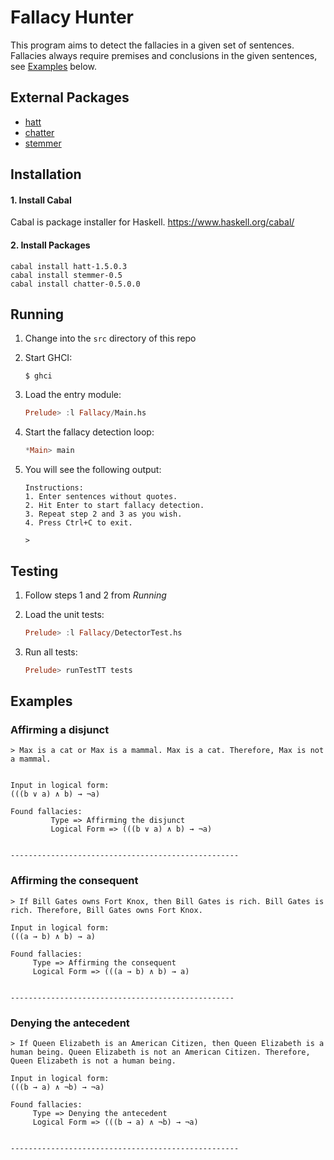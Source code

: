 # Fallacy Hunter

This program aims to detect the fallacies in a given set of sentences. Fallacies always require premises and conclusions in the given sentences, see [Examples](https://github.com/gekonwi/brandeis.semantics.final_project#examples) below.

## External Packages
- [hatt](http://hackage.haskell.org/package/hatt-1.5.0.3)
- [chatter](http://hackage.haskell.org/package/chatter-0.5.0.0)
- [stemmer](https://hackage.haskell.org/package/stemmer-0.5/docs/NLP-Stemmer.html)

## Installation

#### 1. Install Cabal

Cabal is package installer for Haskell. https://www.haskell.org/cabal/

#### 2. Install Packages
```
cabal install hatt-1.5.0.3
cabal install stemmer-0.5
cabal install chatter-0.5.0.0
```

## Running

1. Change into the `src` directory of this repo

2. Start GHCI:
	```
	$ ghci
	```

3. Load the entry module:
	```haskell
	Prelude> :l Fallacy/Main.hs
	```

4. Start the fallacy detection loop:
	```haskell
	*Main> main
	```

5. You will see the following output:
	```
	Instructions:
	1. Enter sentences without quotes.
	2. Hit Enter to start fallacy detection.
	3. Repeat step 2 and 3 as you wish.
	4. Press Ctrl+C to exit.
	
	> 
	```


## Testing

1. Follow steps 1 and 2 from _Running_

2. Load the unit tests:
	```haskell
	Prelude> :l Fallacy/DetectorTest.hs
	```

3. Run all tests:
	```haskell
	Prelude> runTestTT tests
	```


## Examples

### Affirming a disjunct
```
> Max is a cat or Max is a mammal. Max is a cat. Therefore, Max is not a mammal.


Input in logical form:
(((b ∨ a) ∧ b) → ¬a)

Found fallacies:
         Type => Affirming the disjunct
         Logical Form => (((b ∨ a) ∧ b) → ¬a)


---------------------------------------------------
```
### Affirming the consequent
```
> If Bill Gates owns Fort Knox, then Bill Gates is rich. Bill Gates is rich. Therefore, Bill Gates owns Fort Knox.

Input in logical form:
(((a → b) ∧ b) → a)

Found fallacies:
     Type => Affirming the consequent
     Logical Form => (((a → b) ∧ b) → a)


--------------------------------------------------
```
### Denying the antecedent
```
> If Queen Elizabeth is an American Citizen, then Queen Elizabeth is a human being. Queen Elizabeth is not an American Citizen. Therefore, Queen Elizabeth is not a human being.

Input in logical form:
(((b → a) ∧ ¬b) → ¬a)

Found fallacies:
     Type => Denying the antecedent
     Logical Form => (((b → a) ∧ ¬b) → ¬a)


---------------------------------------------------
                  
